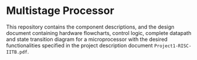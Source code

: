 # Multistage Processor

This repository contains the component descriptions, and the design document containing hardware flowcharts, control logic, complete datapath and state transition diagram for a microprocessor with the desired functionalities specified in the project description document `Project1-RISC-IITB.pdf`.
